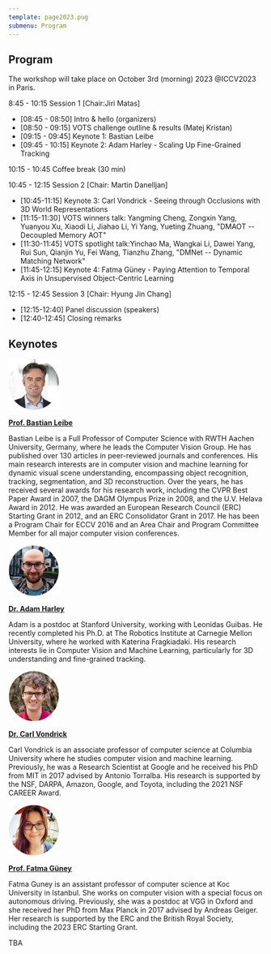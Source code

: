```yaml
---
template: page2023.pug
submenu: Program
---
```

 
## Program
 
The workshop will take place on October 3rd (morning) 2023 @ICCV2023 in Paris.

8:45 - 10:15 Session 1 [Chair:Jiri Matas]

 * [08:45 - 08:50] Intro & hello (organizers)
 * [08:50 - 09:15] VOTS challenge outline & results (Matej Kristan)
 * [09:15 - 09:45] Keynote 1: Bastian Leibe
 * [09:45 - 10:15] Keynote 2: Adam Harley - Scaling Up Fine-Grained Tracking

10:15 - 10:45 Coffee break (30 min)

10:45 - 12:15 Session 2 [Chair: Martin Danelljan]

 * [10:45-11:15] Keynote 3: Carl Vondrick - Seeing through Occlusions with 3D World Representations
 * [11:15-11:30] VOTS winners talk: Yangming Cheng, Zongxin Yang, Yuanyou Xu, Xiaodi Li, Jiahao Li, Yi Yang, Yueting Zhuang, "DMAOT -- Decoupled Memory AOT"
 * [11:30-11:45] VOTS spotlight talk:Yinchao Ma, Wangkai Li, Dawei Yang, Rui Sun, Qianjin Yu, Fei Wang, Tianzhu Zhang, "DMNet -- Dynamic Matching Network"
 * [11:45-12:15] Keynote 4: Fatma Güney - Paying Attention to Temporal Axis in Unsupervised Object-Centric Learning

12:15 - 12:45 Session 3 [Chair: Hyung Jin Chang]

 * [12:15-12:40] Panel discussion (speakers)
 * [12:40-12:45] Closing remarks

## Keynotes
 

<div class="container float-left">

[<img class="float-left" src="speakers/bastianleibe.jpg" width="100"/>](https://www.vision.rwth-aachen.de/person/1/)

[**Prof. Bastian Leibe**](https://www.vision.rwth-aachen.de/person/1/)

Bastian Leibe is a Full Professor of Computer Science with RWTH Aachen University, Germany, where he leads the Computer Vision Group. He has published over 130 articles in peer-reviewed journals and conferences. His main research interests are in computer vision and machine learning for dynamic visual scene understanding, encompassing object recognition, tracking, segmentation, and 3D reconstruction. Over the years, he has received several awards for his research work, including the CVPR Best Paper Award in 2007, the DAGM Olympus Prize in 2008, and the U.V. Helava Award in 2012. He was awarded an European Research Council (ERC) Starting Grant in 2012, and an ERC Consolidator Grant in 2017. He has been a Program Chair for ECCV 2016 and an Area Chair and Program Committee Member for all major computer vision conferences.
</div>


<div class="container float-left">

[<img class="float-left" src="speakers/Adam_Harley.jpg" width="100"/>](https://adamharley.com/)

[**Dr. Adam Harley**](https://adamharley.com/)

Adam is a postdoc at Stanford University, working with Leonidas Guibas. He recently completed his Ph.D. at The Robotics Institute at Carnegie Mellon University, where he worked with Katerina Fragkiadaki. His research interests lie in Computer Vision and Machine Learning, particularly for 3D understanding and fine-grained tracking. 
</div>


<div class="container float-left">

[<img class="float-left" src="speakers/Carl_Vondrick.jpg" width="100"/>](https://www.cs.columbia.edu/~vondrick/)

[**Dr. Carl Vondrick**](https://www.cs.columbia.edu/~vondrick/)

Carl Vondrick is an associate professor of computer science at Columbia University where he studies computer vision and machine learning. Previously, he was a Research Scientist at Google and he received his PhD from MIT in 2017 advised by Antonio Torralba. His research is supported by the NSF, DARPA, Amazon, Google, and Toyota, including the 2021 NSF CAREER Award.
</div>


<div class="container float-left">

[<img class="float-left" src="speakers/Fatma_Guney.jpg" width="100"/>](https://mysite.ku.edu.tr/fguney/)

[**Prof. Fatma Güney**](https://mysite.ku.edu.tr/fguney/)

Fatma Guney is an assistant professor of computer science at Koc University in Istanbul. She works on computer vision with a special focus on autonomous driving. Previously, she was a postdoc at VGG in Oxford and she received her PhD from Max Planck in 2017 advised by Andreas Geiger. Her research is supported by the ERC and the British Royal Society, including the 2023 ERC Starting Grant.

TBA
</div>
